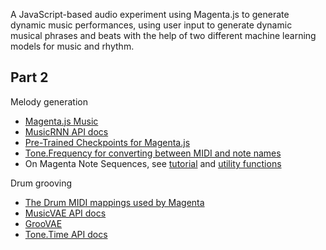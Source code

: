 A JavaScript-based audio experiment using Magenta.js to generate dynamic music performances, using user input to generate dynamic musical phrases and beats with the help of two different machine learning models for music and rhythm.

Part 2
------

Melody generation

* [Magenta.js Music](https://github.com/magenta/magenta-js/tree/master/music)
* [MusicRNN API docs](https://magenta.github.io/magenta-js/music/classes/_music_rnn_model_.musicrnn.html)
* [Pre-Trained Checkpoints for Magenta.js](https://github.com/magenta/magenta-js/blob/master/music/checkpoints/README.md#table)
* [Tone.Frequency for converting between MIDI and note names](https://tonejs.github.io/docs/14.7.39/fn/Frequency)
* On Magenta Note Sequences, see [tutorial](https://hello-magenta.glitch.me/#step1) and [utility functions](https://magenta.github.io/magenta-js/music/modules/_core_sequences_.html)

Drum grooving

* [The Drum MIDI mappings used by Magenta](https://github.com/magenta/magenta-js/blob/master/music/src/core/data.ts#L36)
* [MusicVAE API docs](https://magenta.github.io/magenta-js/music/classes/_music_vae_model_.musicvae.html)
* [GrooVAE](https://magenta.tensorflow.org/groovae)
* [Tone.Time API docs](https://tonejs.github.io/docs/14.7.39/fn/Time)

